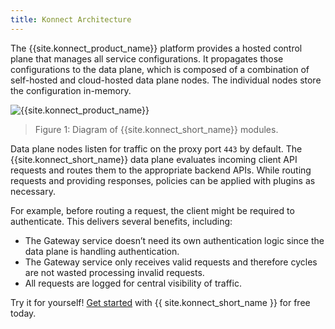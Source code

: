 ```yaml
---
title: Konnect Architecture
---
```


The {{site.konnect_product_name}} platform provides a hosted control plane
that manages all service configurations. It propagates those configurations to
the data plane, which is composed of a combination of self-hosted and cloud-hosted 
data plane nodes. The individual nodes store the configuration in-memory. 

![{{site.konnect_product_name}}](/assets/images/docs/konnect/konnect-intro.png)

> Figure 1: Diagram of {{site.konnect_short_name}} modules.

Data plane nodes listen for traffic on the proxy port `443`
by default. The {{site.konnect_short_name}} data plane evaluates
incoming client API requests and routes them to the appropriate backend APIs.
While routing requests and providing responses, policies can be applied with
plugins as necessary.

For example, before routing a request, the client might be required to
authenticate. This delivers several benefits, including:

* The Gateway service doesn’t need its own authentication logic since the data plane is
handling authentication.
* The Gateway service only receives valid requests and therefore cycles are not wasted
processing invalid requests.
* All requests are logged for central visibility of traffic.


Try it for yourself! [Get started](https://cloud.konghq.com/quick-start) with {{ site.konnect_short_name }} for free today.